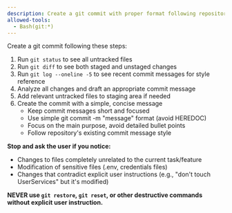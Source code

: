 ```yaml
---
description: Create a git commit with proper format following repository conventions
allowed-tools: 
  - Bash(git:*)
---
```


Create a git commit following these steps:

1. Run `git status` to see all untracked files
2. Run `git diff` to see both staged and unstaged changes
3. Run `git log --oneline -5` to see recent commit messages for style reference
4. Analyze all changes and draft an appropriate commit message
5. Add relevant untracked files to staging area if needed
6. Create the commit with a simple, concise message
   - Keep commit messages short and focused
   - Use simple git commit -m "message" format (avoid HEREDOC)
   - Focus on the main purpose, avoid detailed bullet points
   - Follow repository's existing commit message style

**Stop and ask the user if you notice:**
- Changes to files completely unrelated to the current task/feature
- Modification of sensitive files (.env, credentials files)
- Changes that contradict explicit user instructions (e.g., "don't touch UserServices" but it's modified)

**NEVER use `git restore`, `git reset`, or other destructive commands without explicit user instruction.**
